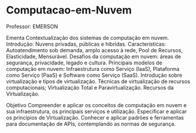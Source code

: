 # Computacao-em-Nuvem
Professor: EMERSON 


Ementa
Contextualização dos sistemas de computação em nuvem. Introdução: Nuvens privadas, públicas e híbridas. Características: Autoatendimento sob demanda, amplo acesso à rede, Pool de Recursos, Elasticidade, Mensurável. Desafios da computação em nuvem:  áreas de segurança, privacidade, legado e cultura. Principais modelos de computação em nuvem: Infraestrutura como Serviço (IaaS), Plataforma como Serviço (PaaS) e Sof­tware como Serviço (SaaS). Introdução sobre virtualização e tipos de virtualização. Técnicas de virtualização de recursos computacionais; Virtualização Total e Paravirtualização. Recursos da Virtualização.

Objetivo
Compreender e aplicar os conceitos de computação em nuvem e sua infraestrutura, os principais serviços e utilização. Especificar e aplicar os princípios de Virtualização. Conhecer e aplicar padrões e ferramentas para documentação de APIs, contemplando as normas de seguran­ça.
